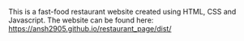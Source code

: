 This is a fast-food restaurant website created using HTML, CSS and Javascript. The website can be found here: https://ansh2905.github.io/restaurant_page/dist/